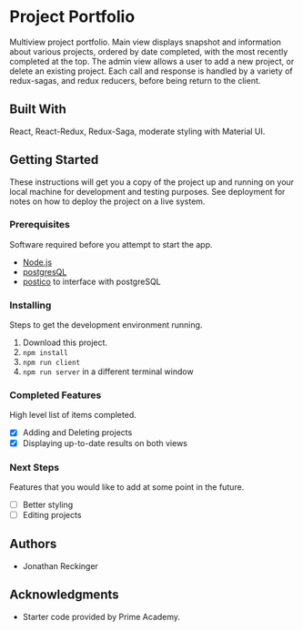 # Project Portfolio

Multiview project portfolio. Main view displays snapshot and information about various projects, ordered by date completed, with the most recently completed at the top. The admin view allows a user to add a new project, or delete an existing project. Each call and response is handled by a variety of redux-sagas, and redux reducers, before being return to the client.

## Built With

React, React-Redux, Redux-Saga, moderate styling with Material UI.

## Getting Started

These instructions will get you a copy of the project up and running on your local machine for development and testing purposes. See deployment for notes on how to deploy the project on a live system.

### Prerequisites

Software required before you attempt to start the app.

- [Node.js](https://nodejs.org/en/)
- [postgresQL](https://www.postgresql.org/download/)
- [postico](https://eggerapps.at/postico/) to interface with postgreSQL


### Installing

Steps to get the development environment running.

1. Download this project.
2. `npm install`
3. `npm run client`
4. `npm run server` in a different terminal window

### Completed Features

High level list of items completed.

- [x] Adding and Deleting projects
- [x] Displaying up-to-date results on both views

### Next Steps

Features that you would like to add at some point in the future.

- [ ] Better styling
- [ ] Editing projects

## Authors

* Jonathan Reckinger


## Acknowledgments

* Starter code provided by Prime Academy.